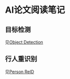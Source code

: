 # AI论文阅读笔记

## 目标检测

见[Object Detection](./ObjectDetection/README.md)

## 行人重识别

见[Person ReID](./PersonReID/README.md)
